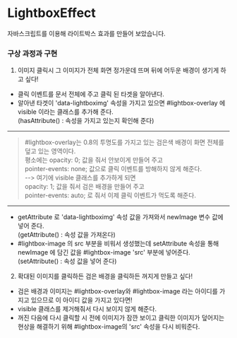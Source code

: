 # LightboxEffect
자바스크립트를 이용해 라이트박스 효과를 만들어 보았습니다.

### 구상 과정과 구현
1. 이미지 클릭시 그 이미지가 전체 화면 정가운데 뜨며 뒤에 어두운 배경이 생기게 하고 싶다!
 - 클릭 이벤트를 문서 전체에 주고 클릭 된 타겟을 알아낸다.
 - 알아낸 타겟이 'data-lightboximg' 속성을 가지고 있으면 #lightbox-overlay 에 visible 이라는 클래스를 추가해 준다.  
 (hasAttribute() : 속성을 가지고 있는지 확인해 준다)
---
> #lightbox-overlay는 0.8의 투명도를 가지고 있는 검은색 배경이 화면 전체를 덮고 있는 영역이다.  
     평소에는 opacity: 0; 값을 줘서 안보이게 만들어 주고  
     pointer-events: none; 값으로 클릭 이벤트를 방해하지 않게 해준다.  
     --> 여기에 visible 클래스를 추가하게 되면  
     opacity: 1; 값을 줘서 검은 배경을 만들어 주고  
     pointer-events: auto; 로 줘서 이제 클릭 이벤트가 먹도록 해준다.
     
---
- getAttribute 로 'data-lightboximg' 속성 값을 가져와서 newImage 변수 값에 넣어 준다.  
(getAttribute() : 속성 값을 가져온다)
- #lightbox-image 의 src 부분을 비워서 생성했는데 setAttribute 속성을 통해 newImage 에 담긴 값을 #lightbox-image 'src' 부분에 넣어준다.  
(setAttribute() : 속성 값을 넣어 준다)

2. 확대된 이미지를 클릭하든 검은 배경을 클릭하든 꺼지게 만들고 싶다!
- 검은 배경과 이미지는 #lightbox-overlay와 #lightbox-image 라는 아이디를 가지고 있으므로 이 아이디 값을 가지고 있다면!
- visible 클래스를 제거해줘서 다시 보이지 않게 해준다.
- 꺼진 다음에 다시 클릭할 시 전에 이미지가 잠깐 보이고 클릭한 이미지가 덮어지는 현상을 해결하기 위해 #lightbox-image의 'src' 속성을 다시 비워준다.
